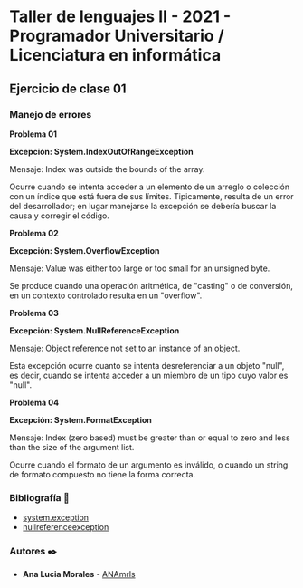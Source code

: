# Taller de lenguajes II - 2021 - Programador Universitario / Licenciatura en informática

## Ejercicio de clase 01

### Manejo de errores

 **Problema 01**

**Excepción: System.IndexOutOfRangeException**

Mensaje: Index was outside the bounds of the array.

Ocurre cuando se intenta acceder a un elemento de un arreglo o colección con un índice que está fuera de sus límites. Tipicamente, resulta de un error del desarrollador; en lugar manejarse la excepción se debería buscar la causa y corregir el código.


**Problema 02**

**Excepción: System.OverflowException**

Mensaje: Value was either too large or too small for an unsigned byte.

Se produce cuando una operación aritmética, de "casting" o de conversión, en un contexto controlado resulta en un "overflow".


**Problema 03**

**Excepción: System.NullReferenceException**

Mensaje: Object reference not set to an instance of an object.

Esta excepción ocurre cuanto se intenta desreferenciar a un objeto "null", es decir, cuando se intenta acceder a un miembro de un tipo cuyo valor es "null".


**Problema 04**

**Excepción: System.FormatException**

Mensaje: Index (zero based) must be greater than or equal to zero and less than the size of the argument list.

Ocurre cuando el formato de un argumento es inválido, o cuando un string de formato compuesto no tiene la forma correcta.


### Bibliografía 📖

* [system.exception](https://docs.microsoft.com/en-us/dotnet/api/system.exception?view=net-5.0)
* [nullreferenceexception](https://docs.microsoft.com/en-us/dotnet/api/system.nullreferenceexception?view=net-5.0)


### Autores ✒️

* **Ana Lucia Morales** - [ANAmrls](https://github.com/ANAmrls)

